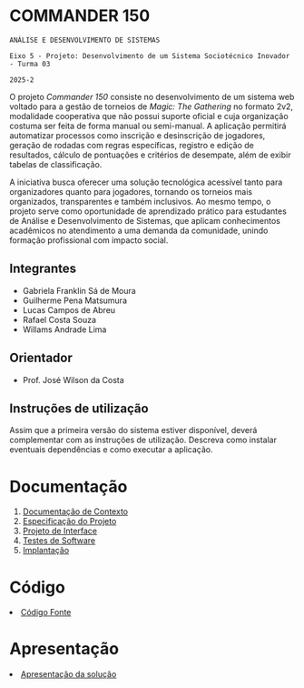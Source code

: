 # COMMANDER 150

`ANÁLISE E DESENVOLVIMENTO DE SISTEMAS`

`Eixo 5 - Projeto: Desenvolvimento de um Sistema Sociotécnico Inovador - Turma 03`

`2025-2`

O projeto _Commander 150_ consiste no desenvolvimento de um sistema web voltado para a gestão de torneios de _Magic: The Gathering_ no formato 2v2, modalidade cooperativa que não possui suporte oficial e cuja organização costuma ser feita de forma manual ou semi-manual. A aplicação permitirá automatizar processos como inscrição e desinscrição de jogadores, geração de rodadas com regras específicas, registro e edição de resultados, cálculo de pontuações e critérios de desempate, além de exibir tabelas de classificação.

A iniciativa busca oferecer uma solução tecnológica acessível tanto para organizadores quanto para jogadores, tornando os torneios mais organizados, transparentes e também inclusivos. Ao mesmo tempo, o projeto serve como oportunidade de aprendizado prático para estudantes de Análise e Desenvolvimento de Sistemas, que aplicam conhecimentos acadêmicos no atendimento a uma demanda da comunidade, unindo formação profissional com impacto social.

## Integrantes

* Gabriela Franklin Sá de Moura
* Guilherme Pena Matsumura
* Lucas Campos de Abreu
* Rafael Costa Souza
* Willams Andrade Lima

## Orientador

* Prof. José Wilson da Costa

## Instruções de utilização

Assim que a primeira versão do sistema estiver disponível, deverá complementar com as instruções de utilização. Descreva como instalar eventuais dependências e como executar a aplicação.

# Documentação

<ol>
<li><a href="documentos/01-Documentação de Contexto.md"> Documentação de Contexto</a></li>
<li><a href="documentos/02-Especificação do Projeto.md"> Especificação do Projeto</a></li>
<li><a href="documentos/03-Projeto de Interface.md"> Projeto de Interface</a></li>
<li><a href="documentos/04-Testes de Software.md"> Testes de Software</a></li>
<li><a href="documentos/05-Implantação.md"> Implantação</a></li>
</ol>

# Código

<li><a href="codigo-fonte/README.md"> Código Fonte</a></li>

# Apresentação

<li><a href="apresentacao/README.md"> Apresentação da solução</a></li>
